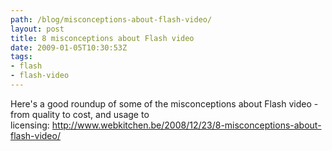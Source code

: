 ```yaml
---
path: /blog/misconceptions-about-flash-video/
layout: post
title: 8 misconceptions about Flash video
date: 2009-01-05T10:30:53Z
tags:
- flash
- flash-video
---
```


Here's a good roundup of some of the misconceptions about Flash video - from quality to cost, and usage to licensing: <a href="http://www.webkitchen.be/2008/12/23/8-misconceptions-about-flash-video/">http://www.webkitchen.be/2008/12/23/8-misconceptions-about-flash-video/</a>